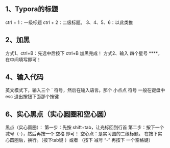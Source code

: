 ## 1、Typora的标题
ctrl + 1：一级标题
ctrl + 2：二级标题。
3、4、5、6：以此类推

## 2、加黑
方式1、ctrl+B：先选中后按下 ctrl+B 加黑完成！
方式2、输入 四个星号 ****，在中间填写即可！

## 4、输入代码
英文模式下，输入三个 ` 符号，然后在输入语言。那个 小点点 符号 一般在键盘中 esc 退出按钮下面那个按键

## 6、实心黑点（实心圆圈和空心圆）
黑点（实心圆圈）：
第一步：先按 shift+tab，让光标回到行首
第二步：按下一个 减号（-），然后再按一个 空格 即可！
空心点：是实习圆的二级标题。
在按下实心圆圈后，换行。（按下tab键 ）或者 （按下 减号 “-” 再按下 一个空格键）